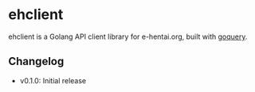 # ehclient

ehclient is a Golang API client library for e-hentai.org, built with [goquery](https://github.com/PuerkitoBio/goquery).

## Changelog

* v0.1.0: Initial release